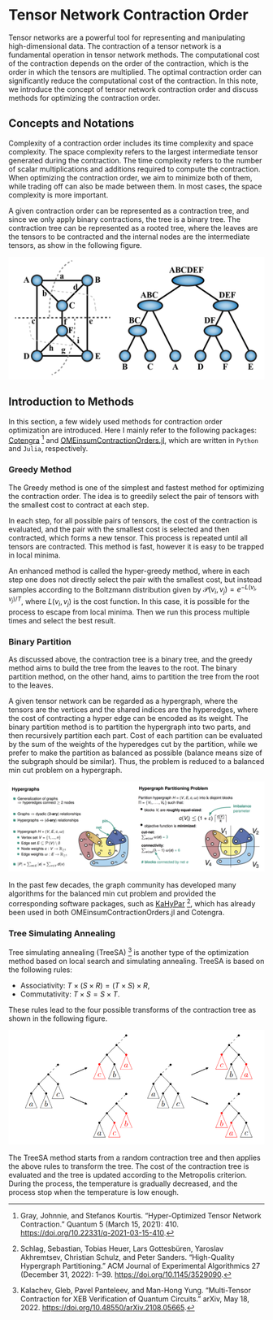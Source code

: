 # Tensor Network Contraction Order

Tensor networks are a powerful tool for representing and manipulating high-dimensional data. The contraction of a tensor network is a fundamental operation in tensor network methods. The computational cost of the contraction depends on the order of the contraction, which is the order in which the tensors are multiplied. The optimal contraction order can significantly reduce the computational cost of the contraction. In this note, we introduce the concept of tensor network contraction order and discuss methods for optimizing the contraction order.

## Concepts and Notations

Complexity of a contraction order includes its time complexity and space complexity. The space complexity refers to the largest intermediate tensor generated during the contraction. The time complexity refers to the number of scalar multiplications and additions required to compute the contraction. When optimizing the contraction order, we aim to minimize both of them, while trading off can also be made between them. In most cases, the space complexity is more important.

A given contraction order can be represented as a contraction tree, and since we only apply binary contractions, the tree is a binary tree. The contraction tree can be represented as a rooted tree, where the leaves are the tensors to be contracted and the internal nodes are the intermediate tensors, as show in the following figure.

![](figs/contraction_tree.png)



## Introduction to Methods

In this section, a few widely used methods for contraction order optimization are introduced. Here I mainly refer to the following packages: [Cotengra](https://cotengra.readthedocs.io/en/latest/) [^contengra] and [OMEinsumContractionOrders.jl](https://github.com/TensorBFS/OMEinsumContractionOrders.jl), which are written in `Python` and `Julia`, respectively.

### Greedy Method

The Greedy method is one of the simplest and fastest method for optimizing the contraction order. The idea is to greedily select the pair of tensors with the smallest cost to contract at each step.

In each step, for all possible pairs of tensors, the cost of the contraction is evaluated, and the pair with the smallest cost is selected and then contracted, which forms a new tensor. This process is repeated until all tensors are contracted. This method is fast, however it is easy to be trapped in local minima.

An enhanced method is called the hyper-greedy method, where in each step one does not directly select the pair with the smallest cost, but instead samples according to the Boltzmann distribution given by $\mathcal{P}(v_i, v_j) = e^{-{L(v_i, v_j)} / {T}}$, where $L(v_i, v_j)$ is the cost function. In this case, it is possible for the process to escape from local minima. Then we run this process multiple times and select the best result.

### Binary Partition

As discussed above, the contraction tree is a binary tree, and the greedy method aims to build the tree from the leaves to the root. The binary partition method, on the other hand, aims to partition the tree from the root to the leaves.

A given tensor network can be regarded as a hypergraph, where the tensors are the vertices and the shared indices are the hyperedges, where the cost of contracting a hyper edge can be encoded as its weight. The binary partition method is to partition the hypergraph into two parts, and then recursively partition each part. Cost of each partition can be evaluated by the sum of the weights of the hyperedges cut by the partition, while we prefer to make the partition as balanced as possible (balance means size of the subgraph should be similar). Thus, the problem is reduced to a balanced min cut problem on a hypergraph.

![alt text](figs/hypar.png)

In the past few decades, the graph community has developed many algorithms for the balanced min cut problem and provided the corresponding software packages, such as [KaHyPar](https://kahypar.org) [^kahypar], which has already been used in both OMEinsumContractionOrders.jl and Cotengra.

### Tree Simulating Annealing

Tree simulating annealing (TreeSA) [^treesa] is another type of the optimization method based on local search and simulating annealing. TreeSA is based on the following rules:

* Associativity: $T \times (S \times R) = (T \times S) \times R$,
* Commutativity: $T \times S = S \times T$.

These rules lead to the four possible transforms of the contraction tree as shown in the following figure.

![alt text](figs/treesa.png)

The TreeSA method starts from a random contraction tree and then applies the above rules to transform the tree. The cost of the contraction tree is evaluated and the tree is updated according to the Metropolis criterion. During the process, the temperature is gradually decreased, and the process stop when the temperature is low enough.

<!-- References -->

[^treesa]: Kalachev, Gleb, Pavel Panteleev, and Man-Hong Yung. “Multi-Tensor Contraction for XEB Verification of Quantum Circuits.” arXiv, May 18, 2022. https://doi.org/10.48550/arXiv.2108.05665.

[^contengra]: Gray, Johnnie, and Stefanos Kourtis. “Hyper-Optimized Tensor Network Contraction.” Quantum 5 (March 15, 2021): 410. https://doi.org/10.22331/q-2021-03-15-410.

[^kahypar]: Schlag, Sebastian, Tobias Heuer, Lars Gottesbüren, Yaroslav Akhremtsev, Christian Schulz, and Peter Sanders. “High-Quality Hypergraph Partitioning.” ACM Journal of Experimental Algorithmics 27 (December 31, 2022): 1–39. https://doi.org/10.1145/3529090.

<!-- References -->